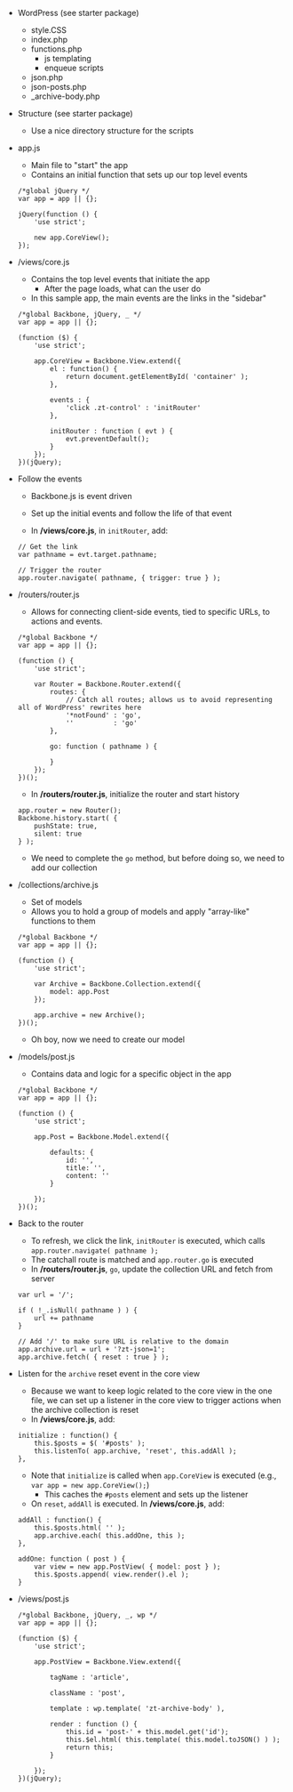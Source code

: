 * WordPress (see starter package)
	* style.CSS
	* index.php
	* functions.php
		* js templating
		* enqueue scripts
	* json.php
	* json-posts.php
	* _archive-body.php
* Structure (see starter package)
	* Use a nice directory structure for the scripts
* app.js
	* Main file to "start" the app
	* Contains an initial function that sets up our top level events
  
	```
	/*global jQuery */
	var app = app || {};
	
	jQuery(function () {
		'use strict';
	
		new app.CoreView();
	});
	```  	
* /views/core.js
	* Contains the top level events that initiate the app
		* After the page loads, what can the user do
	* In this sample app, the main events are the links in the "sidebar"
	
	```
	/*global Backbone, jQuery, _ */
	var app = app || {};
	
	(function ($) {
		'use strict';
	
		app.CoreView = Backbone.View.extend({
			el : function() {
				return document.getElementById( 'container' );
			},
	
			events : {
				'click .zt-control' : 'initRouter'
			},
	
			initRouter : function ( evt ) {
				evt.preventDefault();
			}
		});
	})(jQuery);	
	```
	
* Follow the events
	* Backbone.js is event driven
	* Set up the initial events and follow the life of that event
	
	* In **/views/core.js**, in `initRouter`, add:
	
	```
	// Get the link
	var pathname = evt.target.pathname;
	
	// Trigger the router
	app.router.navigate( pathname, { trigger: true } ); 
	```
	
* /routers/router.js
	* Allows for connecting client-side events, tied to specific URLs, to actions and events.
	
	```
	/*global Backbone */
	var app = app || {};
	
	(function () {
		'use strict';
	
		var Router = Backbone.Router.extend({
			routes: {
				// Catch all routes; allows us to avoid representing all of WordPress' rewrites here
				'*notFound' : 'go',
				''          : 'go'
			},
	
			go: function ( pathname ) {

			}
		});
	})();
	``` 
	
	* In **/routers/router.js**, initialize the router and start history
	
	```
	app.router = new Router();
	Backbone.history.start( {
		pushState: true,
		silent: true
	} );
	```
	
	* We need to complete the `go` method, but before doing so, we need to add our collection
	
* /collections/archive.js
	* Set of models
	* Allows you to hold a group of models and apply "array-like" functions to them
	
	```
	/*global Backbone */
	var app = app || {};
	
	(function () {
		'use strict';
		
		var Archive = Backbone.Collection.extend({
			model: app.Post
		});
		
		app.archive = new Archive();
	})();
	```
	
	* Oh boy, now we need to create our model
	
* /models/post.js
	* Contains data and logic for a specific object in the app
	
	```
	/*global Backbone */
	var app = app || {};
	
	(function () {
		'use strict';
	
		app.Post = Backbone.Model.extend({
	
			defaults: {
				id: '',
				title: '',
				content: ''
			}
	
		});
	})();
	```
	
* Back to the router
	* To refresh, we click the link, `initRouter` is executed, which calls `app.router.navigate( pathname );`
	* The catchall route is matched and `app.router.go` is executed
	* In **/routers/router.js**, `go`, update the collection URL and fetch from server
	
	```
	var url = '/';
	
	if ( !_.isNull( pathname ) ) {
		url += pathname
	}
	
	// Add '/' to make sure URL is relative to the domain
	app.archive.url = url + '?zt-json=1';
	app.archive.fetch( { reset : true } );	
	```
	
* Listen for the `archive` reset event in the core view
	* Because we want to keep logic related to the core view in the one file, we can set up a listener in the core view to trigger actions when the archive collection is reset
	* In **/views/core.js**, add:
	
	```
	initialize : function() {
		this.$posts = $( '#posts' );
		this.listenTo( app.archive, 'reset', this.addAll );
	}, 
	```
	
	* Note that `initialize` is called when `app.CoreView` is executed (e.g., `var app = new app.CoreView();`)
		* This caches the `#posts` element and sets up the listener
	* On `reset`, `addAll` is executed. In **/views/core.js**, add:
	
	```
	addAll : function() {
		this.$posts.html( '' );
		app.archive.each( this.addOne, this );
	},
	
	addOne: function ( post ) {
		var view = new app.PostView( { model: post } );
		this.$posts.append( view.render().el );
	}
	```
	
* /views/post.js
	
	```
	/*global Backbone, jQuery, _, wp */
	var app = app || {};
	
	(function ($) {
		'use strict';
	
		app.PostView = Backbone.View.extend({
	
			tagName : 'article',
	
			className : 'post',
	
			template : wp.template( 'zt-archive-body' ),
	
			render : function () {
				this.id = 'post-' + this.model.get('id');
				this.$el.html( this.template( this.model.toJSON() ) );
				return this;
			}
	
		});
	})(jQuery);
	```
	
	
	

